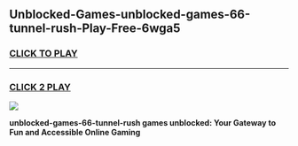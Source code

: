 
## Unblocked-Games-unblocked-games-66-tunnel-rush-Play-Free-6wga5
<h3>
<a href="https://premium76.site?title=unblocked-games-66-tunnel-rush&ref=18A">CLICK TO PLAY</a></h3>
<hr>

<h3>
<a href="https://premium76.site?title=unblocked-games-66-tunnel-rush&ref=18A">CLICK 2 PLAY</a>
  
</h3>

<a href="https://premium76.site?title=unblocked-games-66-tunnel-rush&ref=18A"><img src="https://clearcache.store/games.png"></a>


**unblocked-games-66-tunnel-rush games unblocked: Your Gateway to Fun and Accessible Online Gaming**
